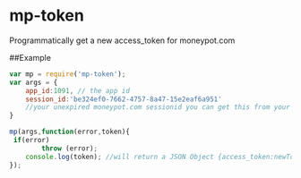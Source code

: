 # mp-token
Programmatically get a new access_token for moneypot.com

##Example
```javascript
var mp = require('mp-token');
var args = {
    app_id:1091, // the app id
    session_id:'be324ef0-7662-4757-8a47-15e2eaf6a951'
    //your unexpired moneypot.com sessionid you can get this from your browser cookies
}

mp(args,function(error,token){
 if(error)
        throw (error);
    console.log(token); //will return a JSON Object {access_token:newToken,expires_in:expirationDate}
});
```

